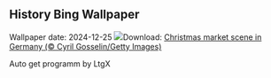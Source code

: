 ## History Bing Wallpaper
Wallpaper date: 2024-12-25
![](https://www.bing.com/th?id=OHR.SantaSnowglobe_EN-CA4151337834_UHD.jpg&w=1000)Download: [Christmas market scene in Germany (© Cyril Gosselin/Getty Images)](https://www.bing.com/th?id=OHR.SantaSnowglobe_EN-CA4151337834_UHD.jpg)

Auto get programm by LtgX
